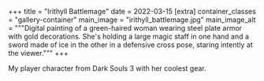 +++
title = "Irithyll Battlemage"
date = 2022-03-15
[extra]
container_classes = "gallery-container"
main_image = "irithyll_battlemage.jpg"
main_image_alt = """Digital painting of a green-haired woman wearing steel
plate armor with gold decorations. She's holding a large magic staff in one
hand and a sword made of ice in the other in a defensive cross pose, staring
intently at the viewer."""
+++

My player character from Dark Souls 3 with her coolest gear.

<!-- more -->
